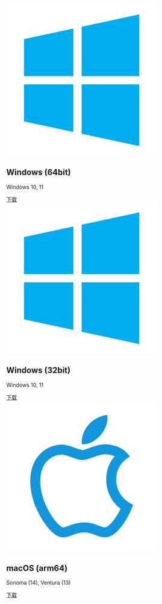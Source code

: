 <script setup>
import '../style.css'
</script>
<div class="download-container">
  <div class="download-card">
    <img src="../icon/Windows.svg" alt="Windows Logo">
    <h2>Windows (64bit)</h2>
    <p>Windows 10, 11</p>
    <a href="https://publisher.surveybrowser.net/download/latest/windows_64" class="download-button">下载</a>
  </div>
  <div class="download-card">
    <img src="../icon/Windows.svg" alt="Linux Logo">
    <h2>Windows (32bit)</h2>
    <p>Windows 10, 11</p>
    <a href="https://publisher.surveybrowser.net/download/latest/windows_32" class="download-button">下载</a>
  </div>
  <div class="download-card">
    <img src="../icon/macos.svg" alt="Mac Logo">
    <h2>macOS (arm64)</h2>
    <p>Sonoma (14), Ventura (13)</p>
    <a href="/downloads/software-mac.dmg" class="download-button">下载</a>
  </div>
</div>